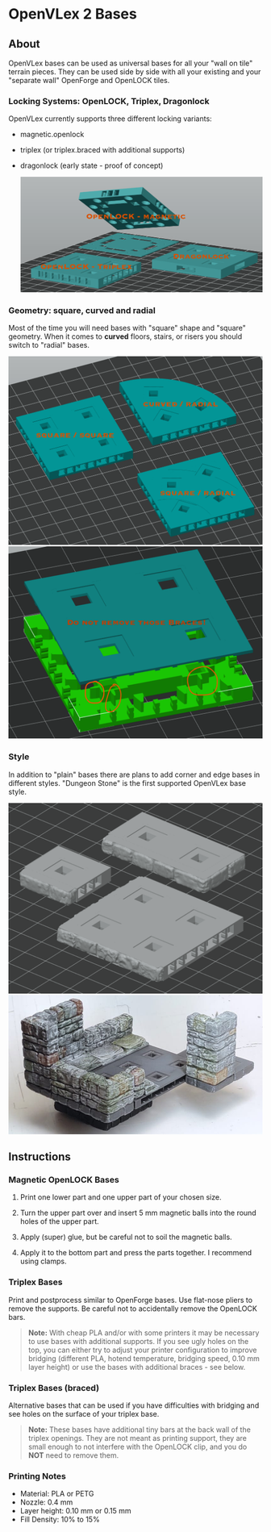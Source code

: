 # OpenVLex 2 Bases



## About

OpenVLex bases can be used as universal bases for all your "wall on tile" terrain pieces. They can be used side by side with all your existing and your "separate wall" OpenForge and OpenLOCK tiles.


### Locking Systems: OpenLOCK, Triplex, Dragonlock

OpenVLex currently supports three different locking variants:

- magnetic.openlock
- triplex (or triplex.braced with additional supports)
- dragonlock (early state - proof of concept)

   ![Locking Systeme](plain/img/lock-systems.png)

### Geometry: square, curved and radial

Most of the time you will need bases with "square" shape and "square" geometry. When it comes to **curved** floors, stairs, or risers you should switch to "radial" bases.

   ![Base Geometry](plain/img/base-geometry.png)
   ![Triplex Braces](plain/img/triplex-braces.png)
   
### Style

In addition to "plain" bases there are plans to add corner and edge bases in different styles. "Dungeon Stone" is the first supported OpenVLex base style.

   ![Dungeon Stone bases - 3D](dungeon_stone/img/img002.png)
   ![Dungeon Stone bases - Sample](dungeon_stone/img/img001.jpg)

## Instructions


### Magnetic OpenLOCK Bases

1. Print one lower part and one upper part of your chosen size.

2. Turn the upper part over and insert 5 mm magnetic balls into the round holes of the upper part.

3. Apply (super) glue, but be careful not to soil the magnetic balls.

4. Apply it to the bottom part and press the parts together. I recommend using clamps.


### Triplex Bases

Print and postprocess similar to OpenForge bases.
Use flat-nose pliers to remove the supports. Be careful not to accidentally remove the OpenLOCK bars.

> **Note:** With cheap PLA and/or with some printers it may be necessary to use bases with additional supports. If you see ugly holes on the top, you can either try to adjust your printer configuration to improve bridging (different PLA, hotend temperature, bridging speed, 0.10 mm layer height) or use the bases with additional braces - see below.


### Triplex Bases (braced)

Alternative bases that can be used if you have difficulties with bridging and see holes on the surface of your triplex base.

> **Note:** These bases have additional tiny bars at the back wall of the triplex openings. They are not meant as
> printing support, they are small enough to not interfere with the OpenLOCK clip, and you do **NOT** need to remove them.


### Printing Notes

- Material: PLA or PETG
- Nozzle: 0.4 mm
- Layer height: 0.10 mm or 0.15 mm
- Fill Density: 10% to 15%
